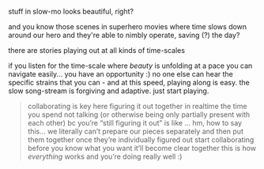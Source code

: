 stuff in slow-mo looks beautiful, right?

and you know those scenes in superhero movies where time slows down around our hero and they're able to nimbly operate, saving (?) the day?

there are stories playing out at all kinds of time-scales

if you listen for the time-scale where *beauty* is unfolding at a pace you can navigate easily... you have an opportunity :) no one else can hear the specific strains that you can - and at this speed, playing along is easy. the slow song-stream is forgiving and adaptive. just start playing.

> collaborating is key here
> figuring it out together in realtime
> the time you spend not talking (or otherwise being only partially present with each other) bc you’re “still figuring it out” is like … hm, how to say this…
> we literally can’t prepare our pieces separately and then put them together once they’re individually figured out
> start collaborating before you know what you want
> it’ll become clear together
> this is how *everything* works
> and you’re doing really well :)
